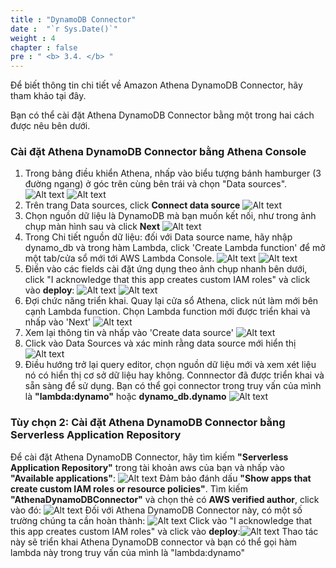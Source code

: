 ```yaml
---
title : "DynamoDB Connector"
date :  "`r Sys.Date()`" 
weight : 4 
chapter : false
pre : " <b> 3.4. </b> "
---
```


Để biết thông tin chi tiết về Amazon Athena DynamoDB Connector, hãy tham khảo tại đây.

Bạn có thể cài đặt Athena DynamoDB Connector bằng một trong hai cách được nêu bên dưới.
​
### Cài đặt Athena DynamoDB Connector bằng Athena Console
1. Trong bảng điều khiển Athena, nhấp vào biểu tượng bánh hamburger (3 đường ngang) ở góc trên cùng bên trái và chọn "Data sources".
![Alt text](<hinh 1.7.png>)
![Alt text](<hinh 1.8.png>)
2. Trên trang Data sources, click **Connect data source**
![Alt text](<hinh 1.9.png>)
3. Chọn nguồn dữ liệu là DynamoDB mà bạn muốn kết nối, như trong ảnh chụp màn hình sau và click **Next**
![Alt text](<hinh 1.10.png>)
4. Trong Chi tiết nguồn dữ liệu: đối với Data source name, hãy nhập dynamo_db và trong hàm Lambda, click 'Create Lambda function' để mở một tab/cửa sổ mới tới AWS Lambda Console.
![Alt text](<hinh 1.11.png>)
![Alt text](<hinh 1.12.png>)
5. Điền vào các fields cài đặt ứng dụng theo ảnh chụp nhanh bên dưới, click "I acknowledge that this app creates custom IAM roles" và click vào **deploy**:
![Alt text](<hinh 1.13.png>)
![Alt text](<hinh 1.14.png>)  
6. Đợi chức năng triển khai. Quay lại cửa sổ Athena, click nút làm mới bên cạnh Lambda  function. Chọn Lambda function mới được triển khai và nhấp vào 'Next'
![Alt text](<hinh 1.15.png>)
7. Xem lại thông tin và nhấp vào 'Create data source'
![Alt text](<hinh 1.16.png>)
8. Click vào Data Sources và xác minh rằng data source mới hiển thị
![Alt text](<hinh 1.17.png>)
9. Điều hướng trở lại query editor, chọn nguồn dữ liệu mới và xem xét liệu nó có hiển thị cơ sở dữ liệu hay không. Connnector đã được triển khai và sẵn sàng để sử dụng. Bạn có thể gọi connector trong truy vấn của mình là **"lambda:dynamo"** hoặc **dynamo_db.dynamo**
![Alt text](<hinh 1.18.png>)

### Tùy chọn 2: Cài đặt Athena DynamoDB Connector bằng Serverless Application Repository
Để cài đặt Athena DynamoDB Connector, hãy tìm kiếm **"Serverless Application Repository"** trong tài khoản aws của bạn và nhấp vào **"Available applications"**:
![Alt text](<hinh 1.19.png>)
Đảm bảo đánh dấu **"Show apps that create custom IAM roles or resource policies"**. Tìm kiếm **"AthenaDynamoDBConnector"** và chọn thẻ có **AWS verified author**, click vào đó:
​![Alt text](<hinh 1.20.png>)
​Đối với Athena DynamoDB Connector này, có một số trường chúng ta cần hoàn thành:
![Alt text](<hinh 1.13-1.png>)
Click vào "I acknowledge that this app creates custom IAM roles" và click vào **deploy**:
​![Alt text](<hinh 1.14-1.png>)
Thao tác này sẽ triển khai Athena DynamoDB connector và bạn có thể gọi hàm lambda này trong truy vấn của mình là "lambda:dynamo"